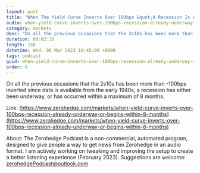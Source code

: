```yaml
---
layout: post
title: "When The Yield Curve Inverts Over 100bps &quot;A Recession Is Already Underway Or Begins Within 8 Months&quot;"
audio: when-yield-curve-inverts-over-100bps-recession-already-underway-or-begins-within-8-months-0
category: markets
desc: "On all the previous occasions that the 2s10s has been more than -100bps inverted since data is available from the early 1940s, a recession has either been underway, or has occurred within a maximum of 8 months."
duration: 00:02:38
length: 158
datetime: Wed, 08 Mar 2023 18:45:00 +0000
tags: podcast
guid: when-yield-curve-inverts-over-100bps-recession-already-underway-or-begins-within-8-months-0
order: 0
---
```

On all the previous occasions that the 2s10s has been more than -100bps inverted since data is available from the early 1940s, a recession has either been underway, or has occurred within a maximum of 8 months.

Link: [https://www.zerohedge.com/markets/when-yield-curve-inverts-over-100bps-recession-already-underway-or-begins-within-8-months](https://www.zerohedge.com/markets/when-yield-curve-inverts-over-100bps-recession-already-underway-or-begins-within-8-months)

About: The Zerohedge Podcast is a non-commercial, automated program, designed to give people a way to get news from Zerohedge in an audio format.  I am actively working on tweaking and improving the setup to create a better listening experience (February 2023).  Suggestions are welcome: [zerohedgePodcast@outlook.com](mailto:zerohedgePodcast@outlook.com)
